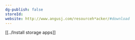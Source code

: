 ```yaml
---
dg-publish: false
storeId: 
website: http://www.angusj.com/resourceh*acker/#download
---
```


[[../Install storage apps]]